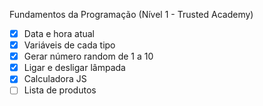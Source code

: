 Fundamentos da Programação (Nível 1 - Trusted Academy)
- [X] Data e hora atual
- [X] Variáveis de cada tipo
- [X] Gerar número random de 1 a 10
- [X] Ligar e desligar lâmpada
- [X] Calculadora JS
- [ ] Lista de produtos
